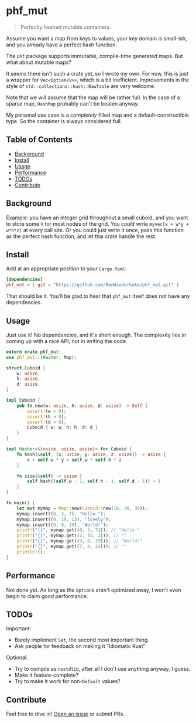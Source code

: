 # phf_mut

> Perfectly hashed mutable containers.

Assume you want a map from keys to values, your key domain is small-ish,
and you already have a perfect hash function.

The `phf` package supports immutable, compile-time generated maps.
But what about mutable maps?

It seems there isn't such a crate yet, so I wrote my own.
For now, this is just a wrapper for `Vec<Option<V>>`, which is a bit inefficient.
Improvements in the style of `std::collections::hash::RawTable` are very welcome.

Note that we will assume that the map will be rather full.
In the case of a sparse map, `HashMap` probably can't be beaten anyway.

My personal use case is a *completely* filled map and a default-constructible type.
So the container is always considered full.

## Table of Contents

- [Background](#background)
- [Install](#install)
- [Usage](#usage)
- [Performance](#performance)
- [TODOs](#todos)
- [Contribute](#contribute)

## Background

Example: you have an integer grid throughout a small cuboid,
and you want to store some `V` for most nodes of the grid.
You *could* write `myvec[x + w*y + w*h*z]` at every call site.
Or you could just write it once, pass this function as the perfect hash function,
and let this crate handle the rest.

## Install

Add at an appropriate position to your `Cargo.toml`:

```TOML
[dependencies]
phf_mut = { git = "https://github.com/BenWiederhake/phf_mut.git" }
```

That should be it.  You'll be glad to hear that `phf_mut` itself
does not have any dependencies.

## Usage

Just use it!  No dependencies, and it's short enough.
The complexity lies in coming up with a nice API,
not in writing the code.

```Rust
extern crate phf_mut;
use phf_mut::{Hasher, Map};

struct Cuboid {
	w: usize,
	h: usize,
	d: usize,
}

impl Cuboid {
	pub fn new(w: usize, h: usize, d: usize) -> Self {
		assert!(w > 0);
		assert!(h > 0);
		assert!(d > 0);
		Cuboid { w: w, h: h, d: d }
	}
}

impl Hasher<&(usize, usize, usize)> for Cuboid {
	fn hash(&self, (x: usize, y: usize, z: usize)) -> usize {
		x + self.w * y + self.w * self.h * z
	}

	fn size(&self) -> usize {
		self.hash((self.w - 1, self.h - 1, self.d - 1)) + 1
	}
}

fn main() {
	let mut mymap = Map::new(Cuboid::new(10, 20, 30));
	mymap.insert((0, 3, 7), "Hello ");
	mymap.insert((4, 19, 13), "lovely");
	mymap.insert((9, 8, 29), "World!");
	print!("{}", mymap.get((0, 3, 7))); // "Hello "
	print!("{}", mymap.get((2, 15, 2))); // ""
	print!("{}", mymap.get((9, 8, 29))); // "World!"
	print!("{}", mymap.get((7, 4, 23))); // ""
	println!();
}
```

## Performance

Not done yet.  As long as the `Option`s aren't optimized away,
I won't even begin to claim good performance.

## TODOs

Important:
* Barely implement `Set`, the second most important thing.
* Ask people for feedback on making it "Idiomatic Rust"

Optional:
* Try to compile as `nostdlib`, after all I don't use anything anyway, I guess.
* Make it feature-complete?
* Try to make it work for non-`Default` values?

## Contribute

Feel free to dive in! [Open an issue](https://github.com/BenWiederhake/masked_permute/issues/new) or submit PRs.
